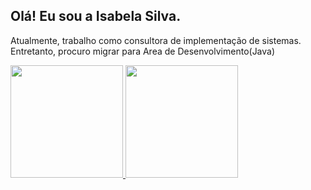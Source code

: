 ## Olá! Eu sou a Isabela Silva.

Atualmente, trabalho como consultora de implementação de sistemas. Entretanto, procuro migrar para Area de Desenvolvimento(Java) 

<div>
<a href="https://github.com/Isabela01vSilva">
	<img height="180em" src="https://github-readme-stats.vercel.app/api/top-langs/?username=isabela01vsilva&layout=compact&langs_count=16&theme=dark"/>
	<img height="180em" src="https://github-readme-stats.vercel.app/api?username=isabela01vsilva&show_icons=true&theme=dark&include_all_commits=truefcount"/>
</div>
